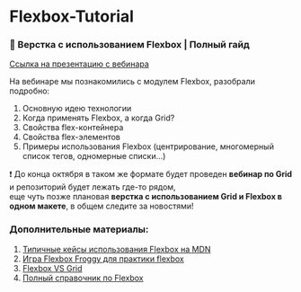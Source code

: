 # Flexbox-Tutorial
### 🔎 Верстка с использованием Flexbox | Полный гайд

[Ссылка на презентацию с вебинара](https://docs.google.com/presentation/d/1DfvMvsHGymYxFMsXKlC_Vi2uPb9G13P-GEstU-lswME/edit?usp=sharing)

На вебинаре мы познакомились с модулем Flexbox, разобрали подробно:
1. Основную идею технологии  
2. Когда применять Flexbox, а когда Grid?  
3. Свойства flex-контейнера  
4. Свойства flex-элементов  
5. Примеры использования Flexbox (центрирование, многомерный список тегов, одномерные списки...)   

❗️ До конца октября в таком же формате будет проведен **вебинар по Grid** и репозиторий будет лежать где-то рядом,  
еще чуть позже плановая **верстка с использованием Grid и Flexbox в одном макете**, в общем следите за новостями!

### Дополнительные материалы:

1. [Типичные кейсы использования Flexbox на MDN](https://developer.mozilla.org/en-US/docs/Web/CSS/CSS_Flexible_Box_Layout/Typical_Use_Cases_of_Flexbox)
2. [Игра Flexbox Froggy для практики flexbox](https://flexboxfroggy.com/#ru)
3. [Flexbox VS Grid](https://medium.com/@stasonmars/%D1%80%D0%B5%D1%88%D0%B0%D1%8E%D1%89%D0%B0%D1%8F-css-%D0%B1%D0%B8%D1%82%D0%B2%D0%B0-grid-%D0%BF%D1%80%D0%BE%D1%82%D0%B8%D0%B2-flexbox-8fee99ab6cbd)
4. [Полный справочник по Flexbox](https://medium.com/@stasonmars/%D0%B2%D0%B5%CC%88%D1%80%D1%81%D1%82%D0%BA%D0%B0-%D0%BD%D0%B0-flexbox-%D0%B2-css-%D0%BF%D0%BE%D0%BB%D0%BD%D1%8B%D0%B8%CC%86-%D1%81%D0%BF%D1%80%D0%B0%D0%B2%D0%BE%D1%87%D0%BD%D0%B8%D0%BA-e26662cf87e0)
